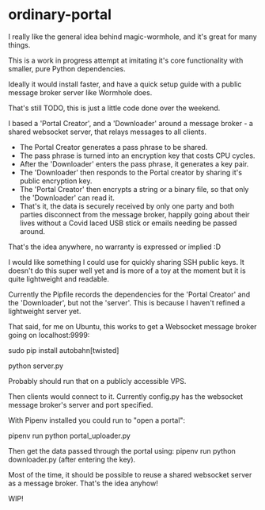 # ordinary-portal

I really like the general idea behind magic-wormhole, and it's great for many things.

This is a work in progress attempt at imitating it's core functionality with smaller, pure Python dependencies.

Ideally it would install faster, and have a quick setup guide with a public message broker server like Wormhole does.

That's still TODO, this is just a little code done over the weekend.

I based a 'Portal Creator', and a 'Downloader' around a message broker - a shared websocket server, that relays messages to all clients.


- The Portal Creator generates a pass phrase to be shared.
- The pass phrase is turned into an encryption key that costs CPU cycles.
- After the 'Downloader' enters the pass phrase, it generates a key pair.
- The 'Downloader' then responds to the Portal creator by sharing it's public encryption key.
- The 'Portal Creator' then encrypts a string or a binary file, so that only the 'Downloader' can read it.
- That's it, the data is securely received by only one party and both parties disconnect from the message broker, happily going about their lives without a Covid laced USB stick or emails needing be passed around.


That's the idea anywhere, no warranty is expressed or implied :D

I would like something I could use for quickly sharing SSH public keys.
It doesn't do this super well yet and is more of a toy at the moment but it is quite lightweight and readable.

Currently the Pipfile records the dependencies for the 'Portal Creator' and the 'Downloader', but not the 'server'.
This is because I haven't refined a lightweight server yet.

That said, for me on Ubuntu, this works to get a Websocket message broker going on localhost:9999:

sudo pip install autobahn[twisted]

python server.py

Probably should run that on a publicly accessible VPS.

Then clients would connect to it. Currently config.py has the websocket message broker's server and port specified.

With Pipenv installed you could run to "open a portal":

pipenv run python portal_uploader.py


Then get the data passed through the portal using:
pipenv run python downloader.py
(after entering the key).

Most of the time, it should be possible to reuse a shared websocket server as a message broker.
That's the idea anyhow!

WIP!